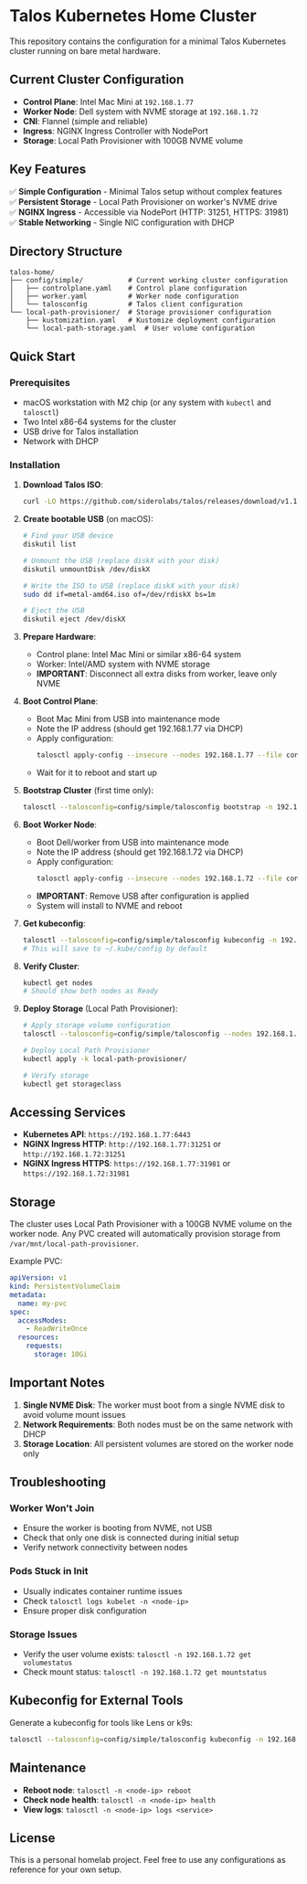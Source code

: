 # Talos Kubernetes Home Cluster

This repository contains the configuration for a minimal Talos Kubernetes cluster running on bare metal hardware.

## Current Cluster Configuration

- **Control Plane**: Intel Mac Mini at `192.168.1.77`
- **Worker Node**: Dell system with NVME storage at `192.168.1.72`
- **CNI**: Flannel (simple and reliable)
- **Ingress**: NGINX Ingress Controller with NodePort
- **Storage**: Local Path Provisioner with 100GB NVME volume

## Key Features

✅ **Simple Configuration** - Minimal Talos setup without complex features  
✅ **Persistent Storage** - Local Path Provisioner on worker's NVME drive  
✅ **NGINX Ingress** - Accessible via NodePort (HTTP: 31251, HTTPS: 31981)  
✅ **Stable Networking** - Single NIC configuration with DHCP  

## Directory Structure

```
talos-home/
├── config/simple/           # Current working cluster configuration
│   ├── controlplane.yaml    # Control plane configuration
│   ├── worker.yaml          # Worker node configuration
│   └── talosconfig          # Talos client configuration
└── local-path-provisioner/  # Storage provisioner configuration
    ├── kustomization.yaml   # Kustomize deployment configuration
    └── local-path-storage.yaml  # User volume configuration
```

## Quick Start

### Prerequisites

- macOS workstation with M2 chip (or any system with `kubectl` and `talosctl`)
- Two Intel x86-64 systems for the cluster
- USB drive for Talos installation
- Network with DHCP

### Installation

1. **Download Talos ISO**:
   ```bash
   curl -LO https://github.com/siderolabs/talos/releases/download/v1.10.4/metal-amd64.iso
   ```

2. **Create bootable USB** (on macOS):
   ```bash
   # Find your USB device
   diskutil list
   
   # Unmount the USB (replace diskX with your disk)
   diskutil unmountDisk /dev/diskX
   
   # Write the ISO to USB (replace diskX with your disk)
   sudo dd if=metal-amd64.iso of=/dev/rdiskX bs=1m
   
   # Eject the USB
   diskutil eject /dev/diskX
   ```

3. **Prepare Hardware**:
   - Control plane: Intel Mac Mini or similar x86-64 system
   - Worker: Intel/AMD system with NVME storage
   - **IMPORTANT**: Disconnect all extra disks from worker, leave only NVME

4. **Boot Control Plane**:
   - Boot Mac Mini from USB into maintenance mode
   - Note the IP address (should get 192.168.1.77 via DHCP)
   - Apply configuration:
     ```bash
     talosctl apply-config --insecure --nodes 192.168.1.77 --file config/simple/controlplane.yaml
     ```
   - Wait for it to reboot and start up

5. **Bootstrap Cluster** (first time only):
   ```bash
   talosctl --talosconfig=config/simple/talosconfig bootstrap -n 192.168.1.77
   ```

6. **Boot Worker Node**:
   - Boot Dell/worker from USB into maintenance mode
   - Note the IP address (should get 192.168.1.72 via DHCP)
   - Apply configuration:
     ```bash
     talosctl apply-config --insecure --nodes 192.168.1.72 --file config/simple/worker.yaml
     ```
   - **IMPORTANT**: Remove USB after configuration is applied
   - System will install to NVME and reboot

7. **Get kubeconfig**:
   ```bash
   talosctl --talosconfig=config/simple/talosconfig kubeconfig -n 192.168.1.77
   # This will save to ~/.kube/config by default
   ```

8. **Verify Cluster**:
   ```bash
   kubectl get nodes
   # Should show both nodes as Ready
   ```

9. **Deploy Storage** (Local Path Provisioner):
   ```bash
   # Apply storage volume configuration
   talosctl --talosconfig=config/simple/talosconfig --nodes 192.168.1.72 patch mc --patch @local-path-provisioner/local-path-storage.yaml
   
   # Deploy Local Path Provisioner
   kubectl apply -k local-path-provisioner/
   
   # Verify storage
   kubectl get storageclass
   ```

## Accessing Services

- **Kubernetes API**: `https://192.168.1.77:6443`
- **NGINX Ingress HTTP**: `http://192.168.1.77:31251` or `http://192.168.1.72:31251`
- **NGINX Ingress HTTPS**: `https://192.168.1.77:31981` or `https://192.168.1.72:31981`

## Storage

The cluster uses Local Path Provisioner with a 100GB NVME volume on the worker node. Any PVC created will automatically provision storage from `/var/mnt/local-path-provisioner`.

Example PVC:
```yaml
apiVersion: v1
kind: PersistentVolumeClaim
metadata:
  name: my-pvc
spec:
  accessModes:
    - ReadWriteOnce
  resources:
    requests:
      storage: 10Gi
```

## Important Notes

1. **Single NVME Disk**: The worker must boot from a single NVME disk to avoid volume mount issues
2. **Network Requirements**: Both nodes must be on the same network with DHCP
3. **Storage Location**: All persistent volumes are stored on the worker node only

## Troubleshooting

### Worker Won't Join
- Ensure the worker is booting from NVME, not USB
- Check that only one disk is connected during initial setup
- Verify network connectivity between nodes

### Pods Stuck in Init
- Usually indicates container runtime issues
- Check `talosctl logs kubelet -n <node-ip>`
- Ensure proper disk configuration

### Storage Issues
- Verify the user volume exists: `talosctl -n 192.168.1.72 get volumestatus`
- Check mount status: `talosctl -n 192.168.1.72 get mountstatus`

## Kubeconfig for External Tools

Generate a kubeconfig for tools like Lens or k9s:
```bash
talosctl --talosconfig=config/simple/talosconfig kubeconfig -n 192.168.1.77 > talos-kubeconfig.yaml
```

## Maintenance

- **Reboot node**: `talosctl -n <node-ip> reboot`
- **Check node health**: `talosctl -n <node-ip> health`
- **View logs**: `talosctl -n <node-ip> logs <service>`

## License

This is a personal homelab project. Feel free to use any configurations as reference for your own setup.